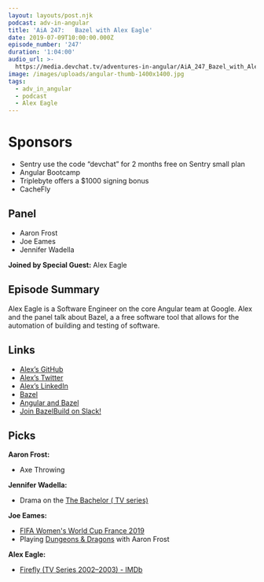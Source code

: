 ```yaml
---
layout: layouts/post.njk
podcast: adv-in-angular
title: 'AiA 247:   Bazel with Alex Eagle'
date: 2019-07-09T10:00:00.000Z
episode_number: '247'
duration: '1:04:00'
audio_url: >-
  https://media.devchat.tv/adventures-in-angular/AiA_247_Bazel_with_Alex_Eagle.mp3
image: /images/uploads/angular-thumb-1400x1400.jpg
tags:
  - adv_in_angular
  - podcast
  - Alex Eagle
---
```

# Sponsors

* Sentry use the code “devchat” for 2 months free on Sentry small plan
* Angular Bootcamp
* Triplebyte offers a $1000 signing bonus
* CacheFly

## Panel

* Aaron Frost
* Joe Eames
* Jennifer Wadella 

**Joined by Special Guest:** Alex Eagle

## Episode Summary

Alex Eagle is a Software Engineer on the core Angular team at Google. Alex and the panel talk about Bazel, a a free software tool that allows for the automation of building and testing of software.

## Links

* [Alex’s GitHub](https://github.com/alexeagle)
* [Alex’s Twitter](https://twitter.com/jakeherringbone?lang=en)
* [Alex’s LinkedIn](https://www.linkedin.com/in/alexeagle/)
* [Bazel](https://bazel.build/)
* [Angular and Bazel](https://bazel.angular.io/)
* [Join BazelBuild on Slack!](https://slack.bazel.build/)

## Picks

**Aaron Frost:**

* Axe Throwing

**Jennifer Wadella:**

* Drama on the [The Bachelor ( TV series)](https://abc.go.com/shows/the-bachelor) 

**Joe Eames:**

* [FIFA Women's World Cup France 2019](https://www.fifa.com/womensworldcup/)
* Playing [Dungeons & Dragons](https://dnd.wizards.com/) with Aaron Frost

**Alex Eagle:**

* [Firefly (TV Series 2002–2003) - IMDb](https://en.wikipedia.org/wiki/Firefly_(TV_series))
